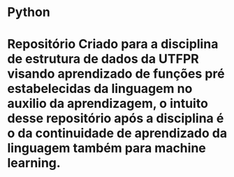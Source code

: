 # Python

# Repositório Criado para a disciplina de estrutura de dados da UTFPR visando aprendizado de funções pré estabelecidas da linguagem no auxilio da aprendizagem, o intuito desse repositório após a disciplina é o da continuidade de aprendizado da linguagem também para machine learning.
 
